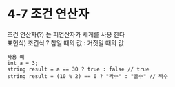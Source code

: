 # 4-7 조건 연산자
조건 연산자(?) 는 피연산자가 세게를 사용 한다  
표현식) 조건식 ? 참일 때의 값 : 거짓일 때의 값



```
사용 예
int a = 3;
string result = a == 30 ? true : false // true
string result = (10 % 2) == 0 ? "짝수" : "홀수" // 짝수

```




